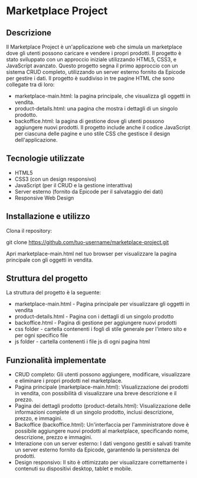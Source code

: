 # Marketplace Project

## Descrizione
Il Marketplace Project è un'applicazione web che simula un marketplace dove gli utenti possono caricare e vendere i propri prodotti. Il progetto è stato sviluppato con un approccio iniziale utilizzando HTML5, CSS3, e JavaScript avanzato. Questo progetto segna il primo approccio con un sistema CRUD completo, utilizzando un server esterno fornito da Epicode per gestire i dati. Il progetto è suddiviso in tre pagine HTML che sono collegate tra di loro:

- marketplace-main.html: la pagina principale, che visualizza gli oggetti in vendita.
- product-details.html: una pagina che mostra i dettagli di un singolo prodotto.
- backoffice.html: la pagina di gestione dove gli utenti possono aggiungere nuovi prodotti.
Il progetto include anche il codice JavaScript per ciascuna delle pagine e uno stile CSS che gestisce il design dell'applicazione.

## Tecnologie utilizzate
- HTML5
- CSS3 (con un design responsivo)
- JavaScript (per il CRUD e la gestione interattiva)
- Server esterno (fornito da Epicode per il salvataggio dei dati)
- Responsive Web Design

## Installazione e utilizzo
Clona il repository:

git clone https://github.com/tuo-username/marketplace-project.git

Apri marketplace-main.html nel tuo browser per visualizzare la pagina principale con gli oggetti in vendita.

## Struttura del progetto
La struttura del progetto è la seguente:

- marketplace-main.html - Pagina principale per visualizzare gli oggetti in vendita
- product-details.html - Pagina con i dettagli di un singolo prodotto
- backoffice.html - Pagina di gestione per aggiungere nuovi prodotti
- css folder - cartella contenenti i fogli di stile generale per l'intero sito e per ogni specifico file
- js folder - cartella contenenti i file js di ogni pagina html

## Funzionalità implementate
- CRUD completo: Gli utenti possono aggiungere, modificare, visualizzare e eliminare i propri prodotti nel marketplace.
- Pagina principale (marketplace-main.html): Visualizzazione dei prodotti in vendita, con possibilità di visualizzare una breve descrizione e il prezzo.
- Pagina dei dettagli prodotto (product-details.html): Visualizzazione delle informazioni complete di un singolo prodotto, inclusi descrizione, prezzo, e immagini.
- Backoffice (backoffice.html): Un'interfaccia per l'amministratore dove è possibile aggiungere nuovi prodotti al marketplace, specificando nome, descrizione, prezzo e immagini.
- Interazione con un server esterno: I dati vengono gestiti e salvati tramite un server esterno fornito da Epicode, garantendo la persistenza dei prodotti.
- Design responsivo: Il sito è ottimizzato per visualizzare correttamente i contenuti su dispositivi desktop, tablet e mobile.
